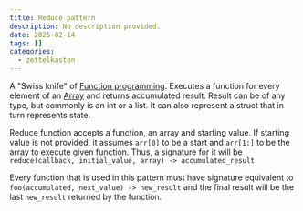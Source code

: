 ```yaml
---
title: Reduce pattern
description: No description provided.
date: 2025-02-14
tags: []
categories:
  - zettelkasten
---
```


A "Swiss knife" of [Function programming](Function%20programming). Executes a
function for every element of an [Array](Array) and returns accumulated result.
Result can be of any type, but commonly is an int or a list. It can also
represent a struct that in turn represents state.

Reduce function accepts a function, an array and starting value. If starting
value is not provided, it assumes `arr[0]` to be a start and `arr[1:]` to be the
array to execute given function. Thus, a signature for it will be 
`reduce(callback, initial_value, array) -> accumulated_result`

Every function that is used in this pattern must have signature equivalent to
`foo(accumulated, next_value) -> new_result` and the final result will be the
last `new_result` returned by the function.
